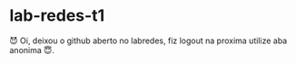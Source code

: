 # lab-redes-t1

:smiling_imp: Oi, deixou o github aberto no labredes, fiz logout na proxima utilize aba anonima :innocent:. 
